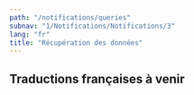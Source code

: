 ```yaml
---
path: "/notifications/queries"
subnav: "1/Notifications/Notifications/3"
lang: "fr"
title: "Récupération des données"
---
```


<helmet>
<title> Notifications - Récupération des données</title>
</helmet>

## Traductions françaises à venir

